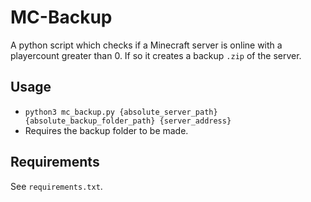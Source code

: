 # MC-Backup
A python script which checks if a Minecraft server is online with a playercount greater than 0. If so it creates a backup `.zip` of the server.

## Usage
- `python3 mc_backup.py {absolute_server_path} {absolute_backup_folder_path} {server_address}`
- Requires the backup folder to be made.

## Requirements
See `requirements.txt`.